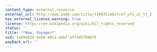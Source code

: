 ```yaml
---
content_type: external-resource
external_url: http://www.imdb.com/title/tt0035140/?ref_=fn_al_tt_2
has_external_license_warning: true
license: https://en.wikipedia.org/wiki/All_rights_reserved
status: ''
title: '*Now, Voyager*'
uid: 1eb9a914-eea0-48ca-aabf-affad5704b76
wayback_url: ''
---
```

